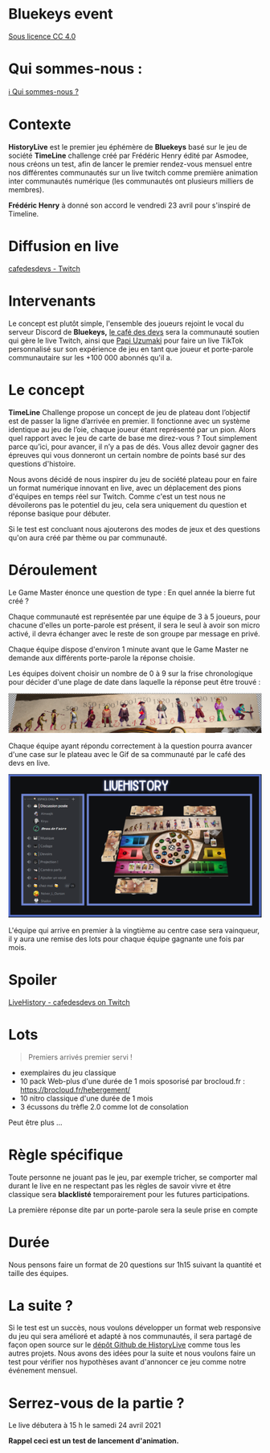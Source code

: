 # Bluekeys event

[Sous licence CC 4.0](https://creativecommons.org/licenses/by/4.0/deed.fr)

# Qui sommes-nous :

[ℹ️ Qui sommes-nous ?](https://docs.bluekeys.org/guide/presentation)

# Contexte

**HistoryLive** est le premier jeu éphémère de **Bluekeys** basé sur le jeu de société **TimeLine** challenge créé par Frédéric Henry édité par Asmodee, nous créons un test, afin de lancer le premier rendez-vous mensuel entre nos différentes communautés sur un live twitch comme première animation inter communautés numérique (les communautés ont plusieurs milliers de membres).

**Frédéric Henry** à donné son accord le vendredi 23 avril pour s'inspiré de Timeline.

# Diffusion en live

[cafedesdevs - Twitch](https://www.twitch.tv/cafedesdevs)

# Intervenants

Le concept est plutôt simple, l'ensemble des joueurs rejoint le vocal du serveur Discord de **Bluekeys,** [le café des devs](https://docs.bluekeys.org/guide/nos-soutiens/cafe-des-devs) sera la communauté soutien qui gère le live Twitch, ainsi que [Papi Uzumaki](https://docs.bluekeys.org/guide/nos-soutiens/papi-uzumaki) pour faire un live TikTok personnalisé sur son expérience de jeu en tant que joueur et porte-parole communautaire sur les +100 000 abonnés qu'il a.

# Le concept

**TimeLine** Challenge propose un concept de jeu de plateau dont l’objectif est de passer la ligne d’arrivée en premier. Il fonctionne avec un système identique au jeu de l’oie, chaque joueur étant représenté par un pion. Alors quel rapport avec le jeu de carte de base me direz-vous ? Tout simplement parce qu’ici, pour avancer, il n’y a pas de dés. Vous allez devoir gagner des épreuves qui vous donneront un certain nombre de points basé sur des questions d'histoire.

Nous avons décidé de nous inspirer du jeu de société plateau pour en faire un format numérique innovant en live, avec un déplacement des pions d'équipes en temps réel sur Twitch. Comme c'est un test nous ne dévoilerons pas le potentiel du jeu, cela sera uniquement du question et réponse basique pour débuter.

Si le test est concluant nous ajouterons des modes de jeux et des questions qu'on aura créé par thème ou par communauté.

# Déroulement

Le Game Master énonce une question de type : En quel année la bierre fut créé ?

Chaque communauté est représentée par une équipe de 3 à 5 joueurs, pour chacune d'elles un porte-parole est présent, il sera le seul à avoir son micro activé, il devra échanger avec le reste de son groupe par message en privé. 

Chaque équipe dispose d'environ 1 minute avant que le Game Master ne demande aux différents porte-parole la réponse choisie.

Les équipes doivent choisir un nombre de 0 à 9 sur la frise chronologique pour décider d'une plage de date dans laquelle la réponse peut être trouvé :

![Bluekeys%20event%20c08a75c4de094399ab620062113b031b/Untitled.png](Bluekeys%20event%20c08a75c4de094399ab620062113b031b/Untitled.png)

Chaque équipe ayant répondu correctement à la question pourra avancer d'une case sur le plateau avec le Gif de sa communauté par le café des devs en live.

![Bluekeys%20event%20c08a75c4de094399ab620062113b031b/plateau2.png](Bluekeys%20event%20c08a75c4de094399ab620062113b031b/plateau2.png)

L'équipe qui arrive en premier à la vingtième au centre case sera vainqueur, il y aura une remise des lots pour chaque équipe gagnante une fois par mois.

# **Spoiler**

[LiveHistory - cafedesdevs on Twitch](https://www.twitch.tv/videos/992170690)

# Lots

> Premiers arrivés premier servi !

- exemplaires du jeu classique
- 10 pack Web-plus d'une durée de 1 mois sposorisé par brocloud.fr : https://brocloud.fr/hebergement/
- 10 nitro classique d'une durée de 1 mois
- 3 écussons du trèfle 2.0 comme lot de consolation

Peut être plus ...

# Règle spécifique

Toute personne ne jouant pas le jeu, par exemple tricher, se comporter mal durant le live en ne respectant pas les règles de savoir vivre et être classique sera **blacklisté** temporairement pour les futures participations.

La première réponse dite par un porte-parole sera la seule prise en compte

# Durée

Nous pensons faire un format de 20 questions sur 1h15 suivant la quantité et taille des équipes.

# La suite ?

Si le test est un succès, nous voulons développer un format web responsive du jeu qui sera amélioré et adapté à nos communautés, il sera partagé de façon open source sur le [dépôt Github de HistoryLive](https://github.com/blue-keys/HistoryLive) comme tous les autres projets. Nous avons des idées pour la suite et nous voulons faire un test pour vérifier nos hypothèses avant d'annoncer ce jeu comme notre événement mensuel.

# Serrez-vous de la partie ?

Le live débutera à 15 h le samedi 24 avril 2021

**Rappel ceci est un test de lancement d'animation.**
